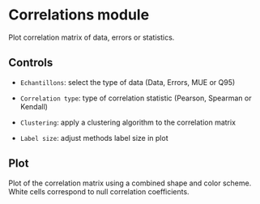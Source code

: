 # __Correlations__ module

Plot correlation matrix of data, errors or statistics.

## Controls
 
* `Echantillons`: select the type of data 
  (Data, Errors, MUE or Q95)

* `Correlation type`: type of correlation statistic 
  (Pearson, Spearman or Kendall)

* `Clustering`: apply a clustering algorithm to the 
  correlation matrix

* `Label size`: adjust methods label size in plot


## Plot

Plot of the correlation matrix using a combined
shape and color scheme. 
White cells correspond to null correlation coefficients.

